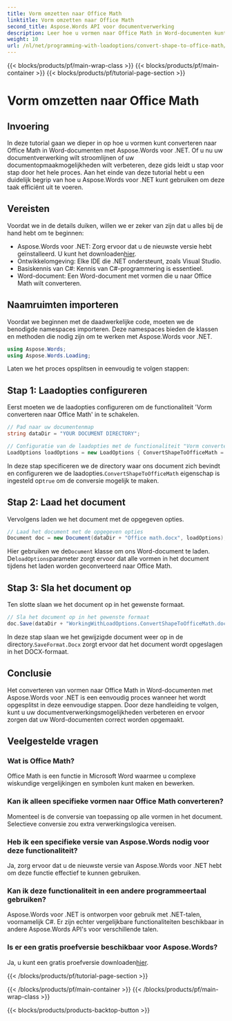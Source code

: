```yaml
---
title: Vorm omzetten naar Office Math
linktitle: Vorm omzetten naar Office Math
second_title: Aspose.Words API voor documentverwerking
description: Leer hoe u vormen naar Office Math in Word-documenten kunt converteren met Aspose.Words voor .NET met onze gids. Verbeter moeiteloos de opmaak van uw document.
weight: 10
url: /nl/net/programming-with-loadoptions/convert-shape-to-office-math/
---
```


{{< blocks/products/pf/main-wrap-class >}}
{{< blocks/products/pf/main-container >}}
{{< blocks/products/pf/tutorial-page-section >}}

# Vorm omzetten naar Office Math

## Invoering

In deze tutorial gaan we dieper in op hoe u vormen kunt converteren naar Office Math in Word-documenten met Aspose.Words voor .NET. Of u nu uw documentverwerking wilt stroomlijnen of uw documentopmaakmogelijkheden wilt verbeteren, deze gids leidt u stap voor stap door het hele proces. Aan het einde van deze tutorial hebt u een duidelijk begrip van hoe u Aspose.Words voor .NET kunt gebruiken om deze taak efficiënt uit te voeren.

## Vereisten

Voordat we in de details duiken, willen we er zeker van zijn dat u alles bij de hand hebt om te beginnen:

- Aspose.Words voor .NET: Zorg ervoor dat u de nieuwste versie hebt geïnstalleerd. U kunt het downloaden[hier](https://releases.aspose.com/words/net/).
- Ontwikkelomgeving: Elke IDE die .NET ondersteunt, zoals Visual Studio.
- Basiskennis van C#: Kennis van C#-programmering is essentieel.
- Word-document: Een Word-document met vormen die u naar Office Math wilt converteren.

## Naamruimten importeren

Voordat we beginnen met de daadwerkelijke code, moeten we de benodigde namespaces importeren. Deze namespaces bieden de klassen en methoden die nodig zijn om te werken met Aspose.Words voor .NET.

```csharp
using Aspose.Words;
using Aspose.Words.Loading;
```

Laten we het proces opsplitsen in eenvoudig te volgen stappen:

## Stap 1: Laadopties configureren

Eerst moeten we de laadopties configureren om de functionaliteit 'Vorm converteren naar Office Math' in te schakelen.

```csharp
// Pad naar uw documentenmap
string dataDir = "YOUR DOCUMENT DIRECTORY";

// Configuratie van de laadopties met de functionaliteit "Vorm converteren naar Office Math"
LoadOptions loadOptions = new LoadOptions { ConvertShapeToOfficeMath = true };
```

 In deze stap specificeren we de directory waar ons document zich bevindt en configureren we de laadopties.`ConvertShapeToOfficeMath` eigenschap is ingesteld op`true` om de conversie mogelijk te maken.

## Stap 2: Laad het document

Vervolgens laden we het document met de opgegeven opties.

```csharp
// Laad het document met de opgegeven opties
Document doc = new Document(dataDir + "Office math.docx", loadOptions);
```

 Hier gebruiken we de`Document` klasse om ons Word-document te laden. De`loadOptions`parameter zorgt ervoor dat alle vormen in het document tijdens het laden worden geconverteerd naar Office Math.

## Stap 3: Sla het document op

Ten slotte slaan we het document op in het gewenste formaat.

```csharp
// Sla het document op in het gewenste formaat
doc.Save(dataDir + "WorkingWithLoadOptions.ConvertShapeToOfficeMath.docx", SaveFormat.Docx);
```

 In deze stap slaan we het gewijzigde document weer op in de directory.`SaveFormat.Docx` zorgt ervoor dat het document wordt opgeslagen in het DOCX-formaat.

## Conclusie

Het converteren van vormen naar Office Math in Word-documenten met Aspose.Words voor .NET is een eenvoudig proces wanneer het wordt opgesplitst in deze eenvoudige stappen. Door deze handleiding te volgen, kunt u uw documentverwerkingsmogelijkheden verbeteren en ervoor zorgen dat uw Word-documenten correct worden opgemaakt.

## Veelgestelde vragen

### Wat is Office Math?  
Office Math is een functie in Microsoft Word waarmee u complexe wiskundige vergelijkingen en symbolen kunt maken en bewerken.

### Kan ik alleen specifieke vormen naar Office Math converteren?  
Momenteel is de conversie van toepassing op alle vormen in het document. Selectieve conversie zou extra verwerkingslogica vereisen.

### Heb ik een specifieke versie van Aspose.Words nodig voor deze functionaliteit?  
Ja, zorg ervoor dat u de nieuwste versie van Aspose.Words voor .NET hebt om deze functie effectief te kunnen gebruiken.

### Kan ik deze functionaliteit in een andere programmeertaal gebruiken?  
Aspose.Words voor .NET is ontworpen voor gebruik met .NET-talen, voornamelijk C#. Er zijn echter vergelijkbare functionaliteiten beschikbaar in andere Aspose.Words API's voor verschillende talen.

### Is er een gratis proefversie beschikbaar voor Aspose.Words?  
 Ja, u kunt een gratis proefversie downloaden[hier](https://releases.aspose.com/).

{{< /blocks/products/pf/tutorial-page-section >}}

{{< /blocks/products/pf/main-container >}}
{{< /blocks/products/pf/main-wrap-class >}}

{{< blocks/products/products-backtop-button >}}
